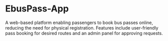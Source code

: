 # EbusPass-App
A web-based platform enabling passengers to book bus passes online, reducing the need for physical registration. Features include user-friendly pass booking for desired routes and an admin panel for approving requests.
